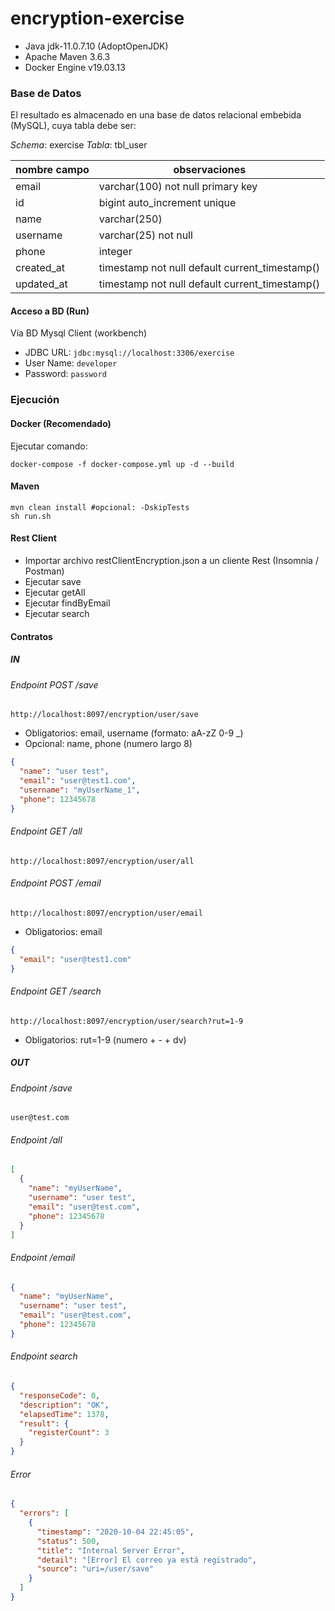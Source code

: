 # encryption-exercise

- Java jdk-11.0.7.10 (AdoptOpenJDK)
- Apache Maven 3.6.3
- Docker Engine v19.03.13

### Base de Datos
El resultado es almacenado en una base de datos relacional embebida (MySQL), cuya tabla debe ser:

*Schema*: exercise
*Tabla*: tbl_user

|nombre campo|observaciones
|---|---|
|email     |varchar(100) not null primary key
|id        |bigint auto_increment unique
|name      |varchar(250)
|username  |varchar(25)  not null
|phone     |integer
|created_at|timestamp    not null default current_timestamp()
|updated_at|timestamp    not null default current_timestamp()

#### Acceso a BD (Run)
Vía BD Mysql Client (workbench)
- JDBC URL: `jdbc:mysql://localhost:3306/exercise`
- User Name: `developer`
- Password: `password`

### Ejecución

#### Docker (Recomendado)
Ejecutar comando: 

`docker-compose -f docker-compose.yml up -d --build`

#### Maven
```shell script
mvn clean install #opcional: -DskipTests
sh run.sh
```

#### Rest Client
- Importar archivo restClientEncryption.json a un cliente Rest (Insomnia / Postman)
- Ejecutar save
- Ejecutar getAll
- Ejecutar findByEmail
- Ejecutar search 

#### Contratos
##### IN
###### Endpoint POST /save
```url
http://localhost:8097/encryption/user/save
```
- Obligatorios: email, username (formato: aA-zZ 0-9 _)
- Opcional: name, phone (numero largo 8)
```json
{
  "name": "user test",
  "email": "user@test1.com",
  "username": "myUserName_1",
  "phone": 12345678
}
```

###### Endpoint GET /all
```url
http://localhost:8097/encryption/user/all
```

###### Endpoint POST /email
```url
http://localhost:8097/encryption/user/email
```

- Obligatorios: email
```json
{
  "email": "user@test1.com"
}
```
###### Endpoint GET /search
```url
http://localhost:8097/encryption/user/search?rut=1-9
```
- Obligatorios: rut=1-9 (numero + - + dv)

##### OUT
###### Endpoint /save
```text
user@test.com
```
###### Endpoint /all
```json
[
  {
    "name": "myUserName",
    "username": "user test",
    "email": "user@test.com",
    "phone": 12345678
  }
]
```
###### Endpoint /email
```json
{
  "name": "myUserName",
  "username": "user test",
  "email": "user@test.com",
  "phone": 12345678
}
```
###### Endpoint search
```json
{
  "responseCode": 0,
  "description": "OK",
  "elapsedTime": 1378,
  "result": {
    "registerCount": 3
  }
}
```

###### Error
```json
{
  "errors": [
    {
      "timestamp": "2020-10-04 22:45:05",
      "status": 500,
      "title": "Internal Server Error",
      "detail": "[Error] El correo ya está registrado",
      "source": "uri=/user/save"
    }
  ]
}
```